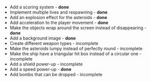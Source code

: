 - Add a scoring system - **done**
- Implement multiple lives and respawning - **done**
- Add an explosion effect for the asteroids  - **done**
- Add acceleration to the player movement - **done**
- Make the objects wrap around the screen instead of disappearing - **done**
- Add a background image - **done**
- Create different weapon types - incomplete
- Make the asteroids lumpy instead of perfectly round - incomplete
- Make the ship have a triangular hit box instead of a circular one - incomplete
- Add a shield power-up - incomplete
- Add a speed power-up - **done**
- Add bombs that can be dropped - incomplete